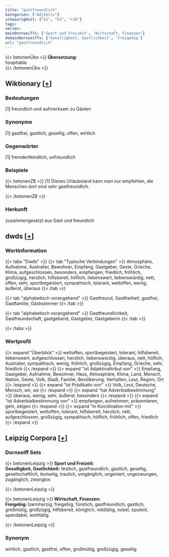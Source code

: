 ```yaml
---
title: "gastfreundlich"
kategorien: ["Adjektiv"]
schwierigkeit: ["k1", "h3", "r16"]
tags:
series:
mainDornseiffs: ['Sport und Freizeit', 'Wirtschaft, Finanzen']
domainDornseiffs: ['Geselligkeit, Gastlichkeit', 'Freigebig']
url: "gastfreundlich"
---
```


{{< betonenÜbs >}}
**Übersetzung:**  
hospitable  
{{< /betonenÜbs >}}

## Wiktionary [[+](https://de.wiktionary.org/wiki/gastfreundlich)]

### Bedeutungen
[1] freundlich und aufmerksam zu Gästen  

### Synonyme
[1] gastfrei, gastlich, gesellig, offen, wirtlich  

### Gegenwörter
[1] fremdenfeindlich, unfreundlich  

### Beispiele
{{< betonenZB >}}
[1] Dieses Urlaubsland kann man nur empfehlen, die Menschen dort sind sehr gastfreundlich.  

{{< /betonenZB >}}
### Herkunft
zusammengesetzt aus Gast und freundlich  



## dwds [[+](https://www.dwds.de/wb/gastfreundlich)]

### Wortinformation
{{< tabs "Dwds" >}}
{{< tab "Typische Verbindungen" >}}
Atmosphäre, Aufnahme, Australier, Bewohner, Empfang, Gastgeber, Geste, Grieche, Klima, aufgeschlossen, besonders, empfangen, friedlich, fröhlich, großzügig, herzlich, hilfsbereit, höflich, liebenswert, liebenswürdig, nett, offen, sehr, sportbegeistert, sympathisch, tolerant, weltoffen, wenig, äußerst, überaus
{{< /tab >}}

{{< tab "alphabetisch vorangehend" >}}
Gastfreund, Gastfreiheit, gastfrei, Gastfamilie, Gästezimmer
{{< /tab >}}

{{< tab "alphabetisch vorangehend" >}}
Gastfreundlichkeit, Gastfreundschaft, gastgebend, Gastgeber, Gastgeberin
{{< /tab >}}

{{< /tabs >}}

### Wortprofil
{{< expand "Überblick" >}} weltoffen, sportbegeistert, tolerant, hilfsbereit, liebenswert, aufgeschlossen, herzlich, liebenswürdig, überaus, nett, höflich, Australier, sympathisch, wenig, fröhlich, großzügig, Empfang, Grieche, sehr, friedlich {{< /expand >}}
{{< expand "ist Adjektivattribut von" >}} Empfang, Gastgeber, Aufnahme, Bewohner, Haus, Atmosphäre, Klima, Land, Mensch, Nation, Geste, Volk, Stadt, Familie, Bevölkerung, Verhalten, Leut, Region, Ort {{< /expand >}}
{{< expand "ist Prädikativ von" >}} Volk, Leut, Deutsche, Mensch, wir, sie {{< /expand >}}
{{< expand "hat Adverbialbestimmung" >}} überaus, wenig, sehr, äußerst, besonders {{< /expand >}}
{{< expand "ist Adverbialbestimmung von" >}} empfangen, aufnehmen, präsentieren, geln, zeigen {{< /expand >}}
{{< expand "in Koordination mit" >}} sportbegeistert, weltoffen, tolerant, hilfsbereit, herzlich, nett, aufgeschlossen, großzügig, sympathisch, höflich, fröhlich, offen, friedlich {{< /expand >}}

## Leipzig Corpora [[+](https://corpora.uni-leipzig.de/en/res?word=gastfreundlich&corpusId=deu_newscrawl-public_2018)]

### Dornseiff Sets
{{< betonenLeipzig >}}
**Sport und Freizeit:**  
**Geselligkeit, Gastlichkeit:** festlich, gastfreundlich, gastlich, gesellig, gesellschaftlich, leutselig, traulich, umgänglich, ungeniert, ungezwungen, zugänglich, zwanglos  

{{< /betonenLeipzig >}}


{{< betonenLeipzig >}}
**Wirtschaft, Finanzen:**  
**Freigebig:** barmherzig, freigebig, fürstlich, gastfreundlich, gastlich, großmütig, großzügig, hilfsbereit, königlich, mildtätig, nobel, opulent, spendabel, wohltätig  

{{< /betonenLeipzig >}}

### Synonym
wirtlich, gastlich, gastfrei, offen, großmütig, großzügig, gesellig

